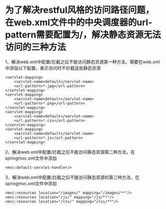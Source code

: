 # 为了解决restful风格的访问路径问题，在web.xml文件中的中央调度器的url-pattern需要配置为/，解决静态资源无法访问的三种方法
1、解决web.xml中配置/拦截之后不能访问静态资源第一种方法，需要在web.xml中添加以下配置，表示访问时不拦截这些静态资源
```
<servlet-mapping>
    <servlet-name>default</servlet-name>
    <url-pattern>*.jpg</url-pattern>
</servlet-mapping>
<servlet-mapping>
    <servlet-name>default</servlet-name>
    <url-pattern>*.png</url-pattern>
</servlet-mapping>
<servlet-mapping>
    <servlet-name>default</servlet-name>
    <url-pattern>*.css</url-pattern>
</servlet-mapping>
<servlet-mapping>
    <servlet-name>default</servlet-name>
    <url-pattern>*.js</url-pattern>
</servlet-mapping>
```

2、解决web.xml中配置/拦截之后不能访问静态资源第二种方法，在springmvc.xml文件中添加
```
<mvc:default-servlet-handler/>
```
	
3、解决web.xml中配置/拦截之后不能访问静态资源的第三种方法，在springmvc.xml文件中添加
```
<mvc:resources location="/images/" mapping="/images/**"/>
<mvc:resources location="/js/" mapping="/js/**"/>
<mvc:resources location="/css/" mapping="/css/**"/>
```
